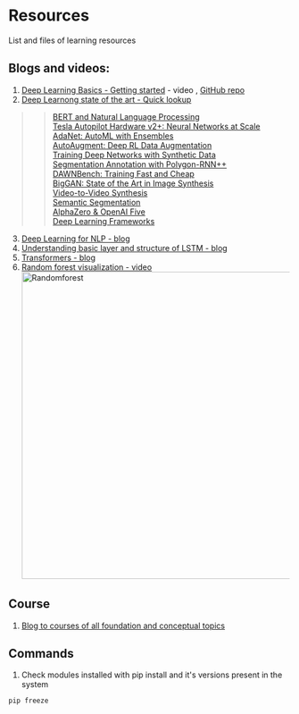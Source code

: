 # Resources
List and files of learning resources


## Blogs and videos:
1. [Deep Learning Basics - Getting started](https://youtu.be/O5xeyoRL95U) - video , [GitHub repo](https://github.com/lexfridman/mit-deep-learning)
2. [Deep Learnong state of the art - Quick lookup](https://youtu.be/53YvP6gdD7U)<br>
>> [BERT and Natural Language Processing](https://www.youtube.com/watch?v=53YvP6gdD7U&t=120s) <br>
>> [Tesla Autopilot Hardware v2+: Neural Networks at Scale](https://www.youtube.com/watch?v=53YvP6gdD7U&t=840s) <br>
>> [AdaNet: AutoML with Ensembles](https://www.youtube.com/watch?v=53YvP6gdD7U&t=985s) <br>
>> [AutoAugment: Deep RL Data Augmentation](https://www.youtube.com/watch?v=53YvP6gdD7U&t=1112s) <br>
>> [Training Deep Networks with Synthetic Data](https://www.youtube.com/watch?v=53YvP6gdD7U&t=1373s) <br>
>> [Segmentation Annotation with Polygon-RNN++](https://www.youtube.com/watch?v=53YvP6gdD7U&t=1477s) <br>
>> [DAWNBench: Training Fast and Cheap](https://www.youtube.com/watch?v=53YvP6gdD7U&t=1599s) <br>
>> [BigGAN: State of the Art in Image Synthesis](https://www.youtube.com/watch?v=53YvP6gdD7U&t=1746s) <br>
>> [Video-to-Video Synthesis](https://www.youtube.com/watch?v=53YvP6gdD7U&t=1814s) <br>
>> [Semantic Segmentation](https://www.youtube.com/watch?v=53YvP6gdD7U&t=1932s) <br>
>> [AlphaZero & OpenAI Five](https://www.youtube.com/watch?v=53YvP6gdD7U&t=2163s) <br>
>> [Deep Learning Frameworks](https://www.youtube.com/watch?v=53YvP6gdD7U&t=2614s) <br>

3. [Deep Learning for NLP - blog](http://colah.github.io/posts/2014-07-NLP-RNNs-Representations/)
4. [Understanding basic layer and structure of LSTM - blog](http://research.google.com/pubs/OriolVinyals.html)
5. [Transformers - blog](https://jalammar.github.io/illustrated-transformer/)
6. [Random forest visualization - video](https://www.youtube.com/watch?v=v6VJ2RO66Ag) <br>
<img src="https://user-images.githubusercontent.com/13993518/182419031-1eaa70bc-5ea7-4b9d-a82c-c032f9125b67.png" alt="Randomforest" width="550px"></img>


## Course
1. [Blog to courses of all foundation and conceptual topics](https://e2eml.school/blog.html#193)


## Commands
1. Check modules installed with pip install and it's versions present in the system
```
pip freeze
```
